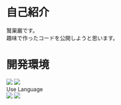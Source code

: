 # 自己紹介
鷲巣巌です。  
趣味で作ったコードを公開しようと思います。

# 開発環境  
<img src="https://img.shields.io/badge/-Windows-0078D6.svg?logo=windows&style=plastic"> <img src="https://img.shields.io/badge/-Ubuntu-E95420.svg?logo=ubuntu&style=plastic">  
Use Language  
<img src="https://img.shields.io/badge/-Python-3776AB.svg?logo=python&style=plastic"> <img src="https://img.shields.io/badge/-R-276DC3.svg?logo=r&style=plastic">
